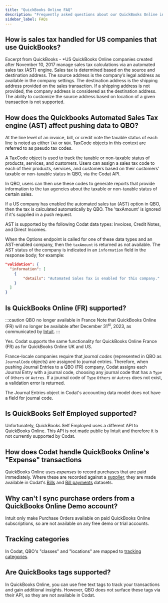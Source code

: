 ```yaml
---
title: "QuickBooks Online FAQ"
description: "Frequently asked questions about our QuickBooks Online integration."
sidebar_label: FAQs
---
```


## How is sales tax handled for US companies that use QuickBooks?

Excerpt from QuickBooks - \*US QuickBooks Online companies created after November 10, 2017 manage sales tax calculations via an automated sales tax (AST) engine. Sales tax is determined based on the source and destination address. The source address is the company’s legal address as available in the company settings. The destination address is the shipping address provided on the sales transaction. If a shipping address is not provided, the company address is considered as the destination address. The ability to customize the source address based on location of a given transaction is not supported.

## How does the Quickbooks Automated Sales Tax engine (AST) affect pushing data to QBO?

At the line level of an invoice, bill, or credit note the taxable status of each line is noted as either `TAX` or `NON`. TaxCode objects in this context are referred to as pseudo tax codes.

A TaxCode object is used to track the taxable or non-taxable status of products, services, and customers. Users can assign a sales tax code to each of their products, services, and customers based on their customers’ taxable or non-taxable status in QBO, via the Codat API.

In QBO, users can then use these codes to generate reports that provide information to the tax agencies about the taxable or non-taxable status of certain sales.

If a US company has enabled the automated sales tax (AST) option in QBO, then the tax is calculated automatically by QBO. The 'taxAmount' is ignored if it's supplied in a push request.

AST is supported by the following Codat data types: Invoices, Credit Notes, and Direct Incomes.

When the Options endpoint is called for one of these data types and an AST-enabled company, then the `taxAmount` is returned as not available. The AST status of the company is indicated in an `information` field in the response body; for example:

```json
"validation": {
  "information": [
    {
        "details": "Automated Sales Tax is enabled for this company."
    }
  ]
}
```

## Is QuickBooks Online (FR) supported?

:::caution QBO no longer available in France
Note that QuickBooks Online (FR) will no longer be available after December 31<sup>st</sup>, 2023, as communicated by [Intuit](https://quickbooks.intuit.com/learn-support/fr-fr/help-article/account-management/faq/L5GgPEpLf_FR_fr_FR).
:::

Yes. Codat supports the same functionality for QuickBooks Online France (FR) as for QuickBooks Online UK and US.

France-locale companies require that _journal codes_ (represented in QBO as `JournalCode` objects) are assigned to journal entries. Therefore, when pushing Journal Entries to a QBO (FR) company, Codat assigns each Journal Entry with a journal code, choosing any journal code that has a `Type` of `Others` or `Autres`. If a journal code of `Type` `Others` or `Autres` does not exist, a validation error is returned.

The Journal Entries object in Codat's accounting data model does not have a field for journal code.

## Is QuickBooks Self Employed supported?

Unfortunately, QuickBooks Self Employed uses a different API to QuickBooks Online. This API is not made public by Intuit and therefore it is not currently supported by Codat.

## How does Codat handle QuickBooks Online's "Expense" transactions

QuickBooks Online uses _expenses_ to record purchases that are paid immediately. Where these are recorded against a [supplier](/accounting-api#/schemas/Suppliers), they are made available in Codat's [Bills](/accounting-api#/schemas/bills) and [Bill payments](/accounting-api#/schemas/billpayments) datasets.

## Why can't I sync purchase orders from a QuickBooks Online Demo account?

Intuit only make Purchase Orders available on paid QuickBooks Online subscriptions, so are not available on any free demo or trial accounts.

## Tracking categories

In Codat, QBO's "classes" and "locations" are mapped to [tracking categories](/accounting-api#/schemas/trackingcategories).

## Are QuickBooks tags supported?

In QuickBooks Online, you can use free text tags to track your transactions and gain additional insights. However, QBO does not surface these tags via their API, so they are not available in Codat.

